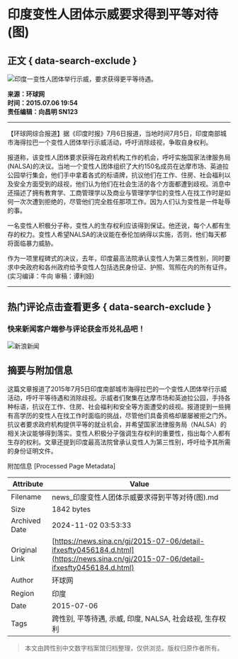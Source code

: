 # 印度变性人团体示威要求得到平等对待(图)

## 正文 { data-search-exclude }


![印度一变性人团体举行示威，要求获得更平等待遇。](//www.sinaimg.cn/dy/w/p/2015-07-06/U10608P1T1D32078661F21DT20150706195428.jpg)

**来源：环球网**  
**时间：2015.07.06 19:54**  
**责任编辑：向昌明 SN123**  

---

【环球网综合报道】据《印度时报》7月6日报道，当地时间7月5日，印度南部城市海得拉巴一个变性人团体举行示威活动，呼吁消除歧视，争取自身权利。

报道称，该变性人团体要求获得在政府机构工作的机会，呼吁实施国家法律服务局(NALSA)的决议。当地一个变性人团体组织了大约150名成员在达摩市场、英迪拉公园举行集会，他们手中拿着各式的标语牌，抗议他们在工作、住房、社会福利以及安全方面受到的歧视，他们认为他们在社会生活的各个方面都遭到歧视。消息中还描述了拥有教育学、工商管理学以及商业与管理学学位的变性人在找工作时是如何一次次遭到拒绝的，尽管他们完全胜任那项工作。因为人们认为变性是一件耻辱的事。

一名变性人积极分子称，变性人的生存权利应该得到保证。他还说，每个人都有生存的权力。变性人希望NALSA的决议能在泰伦加纳得以实施，否则，他们每天都将面临暴力威胁。

作为一项里程碑式的决议，去年，印度最高法院承认变性人为第三类性别，同时要求中央政府和各州政府给予变性人包括选民身份证、护照、驾照在内的所有证件。(实习编译：牛向 审稿：谭利娅)

---

## 热门评论点击查看更多 { data-search-exclude }

### 快来新闻客户端参与评论获金币兑礼品吧！

![新浪新闻](https://n.sinaimg.cn/default/80905340/20200331/sinalogo.png)

## 摘要与附加信息

<!-- tcd_abstract -->
这篇文章报道了2015年7月5日印度南部城市海得拉巴的一个变性人团体举行示威活动，呼吁平等待遇和消除歧视。示威者们聚集在达摩市场和英迪拉公园，手持各种标语，抗议在工作、住房、社会福利和安全等方面遭受的歧视。报道提到一些拥有高学历的变性人在找工作时面临的挑战，尽管他们具备资格却屡屡被拒之门外。抗议者要求政府机构提供平等的就业机会，并希望国家法律服务局（NALSA）的相关决议能够得到落实。变性人积极分子强调生存权利的重要性，指出每个人都有生存的权利。文章还提到印度最高法院曾承认变性人为第三性别，呼吁给予其所需的身份证明文件。
<!-- tcd_abstract_end -->

附加信息 [Processed Page Metadata]

| Attribute       | Value                                  |
|-----------------|----------------------------------------|
| Filename        | news_印度变性人团体示威要求得到平等对待(图).md                             |
| Size            | 1842 bytes                           |
| Archived Date   | 2024-11-02 03:53:33                             |
| Original Link   | [https://news.sina.cn/gj/2015-07-06/detail-ifxesfty0456184.d.html](https://news.sina.cn/gj/2015-07-06/detail-ifxesfty0456184.d.html)                       |
| Author          | 环球网                               |
| Region          | 印度                               |
| Date            | 2015-07-06                                 |
| Tags            | 跨性别, 平等待遇, 示威, 印度, NALSA, 社会歧视, 生存权利                                 |
>
> 本文由跨性别中文数字档案馆归档整理，仅供浏览。版权归原作者所有。
>